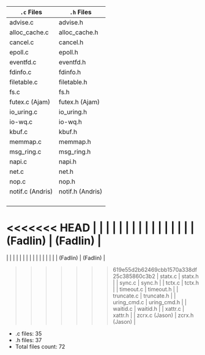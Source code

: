 | `.c` Files             | `.h` Files           |
|------------------------|----------------------|
| advise.c               | advise.h             |
| alloc_cache.c          | alloc_cache.h        |
| cancel.c               | cancel.h             |
| epoll.c                | epoll.h              |
| eventfd.c              | eventfd.h            |
| fdinfo.c               | fdinfo.h             |
| filetable.c            | filetable.h          |
| fs.c                   | fs.h                 |
| futex.c (Ajam)         | futex.h (Ajam)       |
| io_uring.c             | io_uring.h           |
| io-wq.c                | io-wq.h              |
| kbuf.c                 | kbuf.h               |
| memmap.c               | memmap.h             |
| msg_ring.c             | msg_ring.h           |
| napi.c                 | napi.h               |
| net.c                  | net.h                |
| nop.c                  | nop.h                |
| notif.c (Andris)       | notif.h (Andris)     |
|               |             |
|           |        |
|                |               |
|                        |               |
<<<<<<< HEAD
|              |          |
|              |              |
|                  |                 |
|                        |             |
|          |            |
|  (Fadlin)      | (Fadlin)    |
=======
|            |           |
|               |               |
|              |             |
|                        |            |
|             |            |
|  (Fadlin)      |  (Fadlin)    |
>>>>>>> 619e55d2b62469cbb1570a338df25c385860c3b2
| statx.c                | statx.h              |
| sync.c                 | sync.h               |
| tctx.c                 | tctx.h               |
| timeout.c              | timeout.h            |
| truncate.c             | truncate.h           |
| uring_cmd.c            | uring_cmd.h          |
| waitid.c               | waitid.h             |
| xattr.c                | xattr.h              |
| zcrx.c (Jason)         | zcrx.h (Jason)       |
- .c files: 35
- .h files: 37
- Total files count: 72
